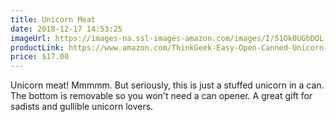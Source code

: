 ```yaml
---
title: Unicorn Meat
date: 2018-12-17 14:53:25
imageUrl: https://images-na.ssl-images-amazon.com/images/I/51Ok0UGbDOL.jpg
productLink: https://www.amazon.com/ThinkGeek-Easy-Open-Canned-Unicorn-Meat/dp/B0089KZPNU
price: $17.00
---
```


Unicorn meat! Mmmmm. But seriously, this is just a stuffed unicorn in a can. The bottom is removable so you won't need a can opener. A great gift for sadists and gullible unicorn lovers.
